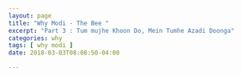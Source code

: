 ```yaml
---
layout: page
title: "Why Modi - The Bee "
excerpt: "Part 3 : Tum mujhe Khoon Do, Mein Tumhe Azadi Doonga"
categories: why
tags: [ why modi ]
date: 2018-03-03T08:08:50-04:00

---
```

